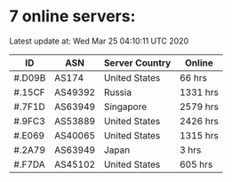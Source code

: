 # 7 online servers:

Latest update at: Wed Mar 25 04:10:11 UTC 2020

| ID | ASN | Server Country | Online |
| -- | --- | -------------- | ------ |
| #.D09B | AS174 | United States | 66 hrs |
| #.15CF | AS49392 | Russia | 1331 hrs |
| #.7F1D | AS63949 | Singapore | 2579 hrs |
| #.9FC3 | AS53889 | United States | 2426 hrs |
| #.E069 | AS40065 | United States | 1315 hrs |
| #.2A79 | AS63949 | Japan | 3 hrs |
| #.F7DA | AS45102 | United States | 605 hrs |

